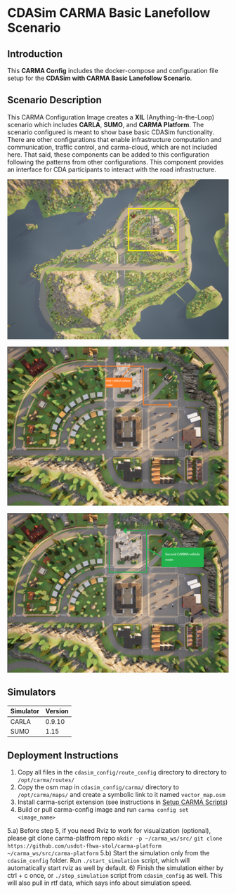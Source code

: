 # CDASim CARMA Basic Lanefollow Scenario

## Introduction

This **CARMA Config** includes the docker-compose and configuration file setup for the **CDASim with CARMA Basic Lanefollow Scenario**.

## Scenario Description

This CARMA Configuration Image creates a **XIL** (Anything-In-the-Loop) scenario which includes **CARLA**, **SUMO**, and **CARMA Platform**. The scenario configured is meant to show base basic CDASim functionality. There are other configurations that enable infrastructure computation and communication, traffic control, and carma-cloud, which are not included here. That said, these components can be added to this configuration following the patterns from other configurations. This component provides an interface for CDA participants to interact with the road infrastructure.

![Alt text](docs/Town04_map.png)

![Alt text](docs/vehicle_1_route.png)

![Alt text](docs/vehicle_2_route.png)

## Simulators

| Simulator      | Version |
| ----------- | ----------- |
| CARLA      | 0.9.10       |
| SUMO      | 1.15       |

## Deployment Instructions

1) Copy all files in the `cdasim_config/route_config` directory to directory to `/opt/carma/routes/`
2) Copy the osm map in `cdasim_config/carma/` directory to `/opt/carma/maps/` and create a symbolic link to it named `vector_map.osm`
3) Install carma-script extension (see instructions in [Setup CARMA Scripts](https://usdot-carma.atlassian.net/wiki/spaces/CRMPLT/pages/488472599/Setup+CARMA+Platform+Runtime))
4) Build or pull carma-config image and run `carma config set <image_name>`

5.a) Before step 5, if you need Rviz to work for visualization (optional), please git clone carma-platfrom repo
`mkdir -p ~/carma_ws/src/`
`git clone https://github.com/usdot-fhwa-stol/carma-platform ~/carma_ws/src/carma-platform`
5.b) Start the simulation only from the `cdasim_config` folder. Run `./start_simulation` script, which will automatically start rviz as well by default.
6) Finish the simulation either by ctrl + c once, or `./stop_simulation` script from `cdasim_config` as well. This will also pull in rtf data, which says info about simulation speed.
